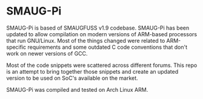 # SMAUG-Pi

SMAUG-Pi is based of SMAUGFUSS v1.9 codebase. SMAUG-Pi has been updated to allow compilation on modern versions of ARM-based processors that run GNU/Linux. Most of the things changed were related to ARM-specific requirements and some
outdated C code conventions that don't work on newer versions of GCC.

Most of the code snippets were scattered across different forums. This repo is an attempt to bring together those snippets and create an updated version to be used on SoC's available on the market.

SMAUG-Pi was compiled and tested on Arch Linux ARM.
